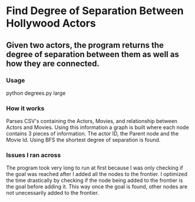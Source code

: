# Find Degree of Separation Between Hollywood Actors

## Given two actors, the program returns the degree of separation between them as well as how they are connected.

### Usage

python degrees.py large

### How it works

Parses CSV's containing the Actors, Movies, and relationship between Actors and Movies. Using this information a graph is built where each node contains 3 pieces of information. The actor ID, the Parent node and the Movie Id. 
Using BFS the shortest degree of separation is found.

### Issues I ran across
The program took very long to run at first because I was only checking if the goal was reached after I added all the nodes to the frontier. I optimized the time drastically by checking if the node being added to the frontier is the goal before adding it. This way once the goal is found, other nodes are not unecessarily added to the frontier.
